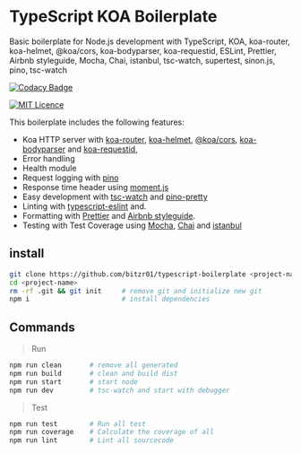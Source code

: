 # TypeScript KOA Boilerplate

Basic boilerplate for Node.js development with TypeScript, KOA, koa-router, koa-helmet, @koa/cors, koa-bodyparser, koa-requestid, ESLint, Prettier, Airbnb styleguide, Mocha, Chai, istanbul, tsc-watch, supertest, sinon.js, pino, tsc-watch

[![Codacy Badge](https://app.codacy.com/project/badge/Grade/9fb6893882b34716a0a7ad97eea21ac1)](https://www.codacy.com/gh/bitzr01/typescript-koa-boilerplate/dashboard?utm_source=github.com&amp;utm_medium=referral&amp;utm_content=bitzr01/typescript-koa-boilerplate&amp;utm_campaign=Badge_Grade)

<!-- [![Build Status](https://travis-ci.com/alphabit1/nodejs-typescript-boilerplate.svg?branch=main)](https://travis-ci.com/alphabit1/nodejs-typescript-boilerplate) -->

<!--[![Coverage Status](https://coveralls.io/repos/github/bitzr01/typescript-boilerplate/badge.svg?branch=main)](https://coveralls.io/github/bitzr01/typescript-boilerplate?branch=main)-->

[<img alt="MIT Licence" src="https://badges.frapsoft.com/os/mit/mit.svg?v=103">](https://opensource.org/licenses/mit-license.php)

This boilerplate includes the following features:

-   Koa HTTP server with [koa-router](https://github.com/ZijianHe/koa-router), [koa-helmet](https://github.com/venables/koa-helmet#readme), [@koa/cors](https://github.com/koajs/cors), [koa-bodyparser](https://github.com/koajs/bodyparser) and [koa-requestid](https://github.com/uphold/koa-requestid/),
-   Error handling
-   Health module
-   Request logging with [pino](https://github.com/pinojs/pino)
-   Response time header using [moment.js](https://momentjs.com/)
-   Easy development with [tsc-watch](https://github.com/gilamran/tsc-watch#readme) and [pino-pretty](https://github.com/pinojs/pino-pretty)
-   Linting with [typescript-eslint](https://github.com/typescript-eslint/typescript-eslint) and.
-   Formatting with [Prettier](https://prettier.io/) and [Airbnb styleguide](https://github.com/airbnb/javascript).
-   Testing with Test Coverage using [Mocha](https://mochajs.org/), [Chai](https://www.chaijs.com/) and [istanbul](https://istanbul.js.org/)

## install

```zsh
git clone https://github.com/bitzr01/typescript-boilerplate <project-name>
cd <project-name>
rm -rf .git && git init     # remove git and initialize new git
npm i                       # install dependencies
```

## Commands

> Run

```zsh
npm run clean       # remove all generated
npm run build       # clean and build dist
npm run start       # start node
npm run dev         # tsc-watch and start with debugger
```

> Test

```zsh
npm run test        # Run all test
npm run coverage    # Calculate the coverage of all
npm run lint        # Lint all sourcecode
```
